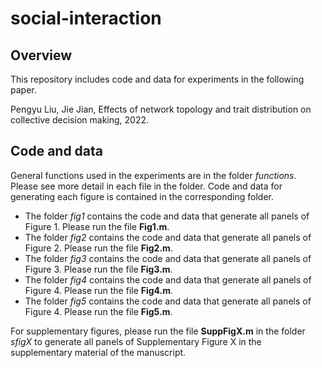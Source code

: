 # social-interaction

## Overview

This repository includes code and data for experiments in the following paper. 

Pengyu Liu, Jie Jian, Effects of network topology and trait distribution on collective decision making, 2022.

## Code and data

General functions used in the experiments are in the folder *functions*. Please see more detail in each file in the folder.
Code and data for generating each figure is contained in the corresponding folder.

- The folder *fig1* contains the code and data that generate all panels of Figure 1. Please run the file **Fig1.m**.
- The folder *fig2* contains the code and data that generate all panels of Figure 2. Please run the file **Fig2.m**.
- The folder *fig3* contains the code and data that generate all panels of Figure 3. Please run the file **Fig3.m**.
- The folder *fig4* contains the code and data that generate all panels of Figure 4. Please run the file **Fig4.m**.
- The folder *fig5* contains the code and data that generate all panels of Figure 4. Please run the file **Fig5.m**.

For supplementary figures, please run the file **SuppFigX.m** in the folder *sfigX* to generate all panels of Supplementary Figure X in the supplementary material of the manuscript. 
